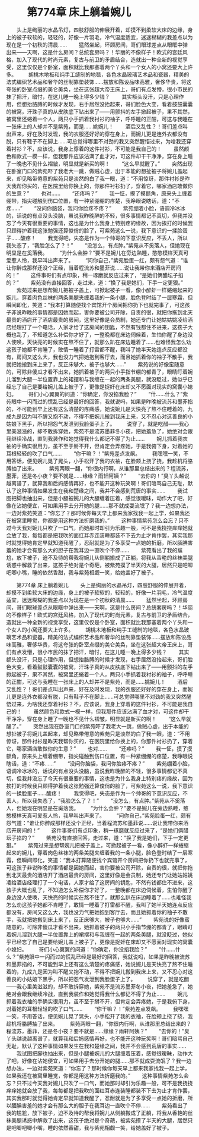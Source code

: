 # 　　第774章 床上躺着婉儿
　　头上是绚丽的水晶吊灯，四肢舒服的伸展开着，却摸不到柔软大床的边缘，身上的被子软软的，轻轻的，好像一片羽毛，冷气温度适宜，迷迷糊糊的我差点以为现在是一个初秋的清晨……
　　猛然坐起，环顾房间，哥们眼球差点从眼眶中弹出来——天啊，这是什么房间？总统套房吗？！华丽的不像样子！欧式的宫廷风格，加入了现代的时尚元素，复古与前卫的矛盾结合，造就出一种全新的视觉享受，这里仅仅是个卧室，面积就比我那塞着两个丫头和一个女人的小窝还要大上许多。
　　胡桃木地板和纯手工缝制的地毯，各色水晶玻璃艺术品和瓷器，精美的法式编织艺术品和奢华的丝制靠垫装饰……摆放和陈设品味高雅，奢侈华贵，将这夸张的卧室点缀的美仑美奂，坐在这张超大帝王床上，哥们有点发懵，很小市民的抹了把汗，暗忖，在这儿睡一晚上得多少钱？
　　其实额头没汗，只是心理作用，但想抬胳膊的时候才发现，右手居然没抬起来，哥们脸色大变，看着鼓鼓囊囊的被窝，汗珠子真的从皮肤底下钻出来了——用颤抖的左手掀起被子，果不其然，被窝里还蜷着一个人，两只小手抓着我衬衫的袖子，呼呼睡的正酣，可这与我睡在一张床上的人却并不是紫苑，而是……姚婉儿！
　　酒后又乱性？！哥们差点叫出声来，好在及时发现，我的衣服还好好的穿在身上，而婉儿更是连外衣都没有脱，只有鞋子不在脚上……可总觉得哪里不对劲的我又突然醒悟过来，为啥我还穿着衬衫？不，应该说，我身上穿着的这件衬衫，不可能是我自己的！
　　虽然颜色和款式一模一样，但我那件应该沾满了血才对，可这件却干干净净，穿在身上睡了一晚也不见什么褶皱，明显就是新买的啊！
　　“这么早就醒了。”
　　突然出现在卧室门口的紫苑吓了我老大一跳，做贼心虚，出于本能的想扯被子将婉儿盖起来，却见略带倦意的紫苑只是淡然的白了我一眼，道：“不用惊讶，那件衬衫是昨天我帮你买的，在医院里给你换上的，你那件衬衫扔了，穿着它，哪家酒店敢做你的生意？”
　　也对……
　　“还疼吗？”
　　我一怔，摸了摸额角，原来头上缠着绷带，指尖碰触到伤口位置，有一种紧绷绷的疼楚，我睁眼说瞎话，道：“不疼……”
　　“没问你脑袋，我问你脸疼不疼？”
　　紫苑绷着小脸，语调冷冰冰的，话说的有点没头没脑，虽说我昨晚醉的不轻，很多事情都记不真切，但我并没忘了今天有很重要的事情，这也是为什么我身上特别疼的缘故，因为挨打的时候我只顾得护着我这张勉强还算俊俏的脸了，可紫苑这么一说，我下意识的一揉脸蛋子……酸疼！
　　我觉得吧，失态是作为一个帅哥的下意识反应，不丢人，所以我失态了，“我脸怎么了？！”
　　“没怎么，有点肿。”紫苑从不奚落人，但她现在明显是在奚落我。
　　“为什么会肿？”要不是婉儿在旁边熟睡，憨憨模样天真可爱惹人怜，我早叫出声来了。
　　“问你自己，”紫苑脸蛋一红，颇有怨气道：“谁让你醉成那样还没个正经，当着程流苏和墨菲说……说让我带你来酒店开房间的！”
　　这件事哥们有点印象，稍一琢磨就反应过来了，“是她们俩醋坛子掐的？”
　　紫苑没有直接回答，走过来，道：“换了我是她们，下手一定更狠。”
　　紫苑过来是想帮婉儿把被子盖上，可掀起被子一看，像小醉虾一样蜷缩起来的婉儿，穿着肉色丝袜的两条美腿夹缠着我的一条小腿，脸色登时结了一层寒霜，但瞬间即化，笑道：“我本打算随便找个宾馆开个房间把你扔下也就完事了，可这孩子非说昨晚的事情都是因她而起，害你要被公司开除，自责的很，就把你拖到北天最贵的酒店开了酒店最贵的房间，这里好像是会员制，她还专门让她姑姑姚凌给酒店经理打了一个电话，人家才给了这房间的钥匙，不然有钱都住不进来，这孩子大概也乱了，不知道怎么补偿你才好了，一整晚都在床边伺候着，生怕你醒了身边没人使唤，天快亮的时候实在熬不住了，就那么趴在床边睡着了……也难怪我怎么劝这孩子她都不肯睡了，敢情一睡着了打雷都不醒，我叫了她半天她连点反应都没有，房间又这么大，我也没力气把她抱到客厅去，而且她抓着你的袖子不散手，我就把她搬到床上来了，反正床够大，被子也够大……”
　　紫苑说的好像蛮随意的，可除非傻瓜才看不出来，她抓着被子的两只小手指节绷的都青了，眼睛盯着婉儿溜到大腿一半位置靠上的裙摆和与我缠在一起的两条美腿，就没眨过，她似乎已经忘了自己是要给婉儿盖上被子了，更像是捉奸在床却又不愿面对现实的窝囊小媳妇。
　　哥们小心翼翼的问道：“你确定，你没掐我脸？”
　　“什……什么？”紫苑眼中一闪而过的慌乱已经是最好的回答，我就说吗，如果是昨晚被流苏和墨菲掐的，不可能到早上还有这么清楚的疼痛感，她说婉儿是天快亮了熬不住睡着的，九成九是因为叫不醒又抱不动，不得不把婉儿搬到我床上来，又不忍心对这善良的小姑娘下黑手，所以把怨气发泄到我脸蛋子上了。
　　说穿了，就是吃醋——我心里美滋滋的，却不敢拆穿她，紫苑不是流苏墨菲冬小夜，把她羞急了，她绝对会跟我继续冷战，直到我装作和她觉得我什么都记不得了为止……
　　婉儿抓着我衣袖的手确实很用力，虽不至于掰不开，但肯定会弄疼她，于是我俯下身，对着她的耳根轻轻的吹了口气……
　　“你干嘛？！”紫苑差点发飙。
　　我嘿嘿一笑，不用答话，便见婉儿晃了晃头，小手松开了我的衣袖，在脸颊上挠了挠，我趁机将胳膊抽了出来。
　　紫苑两眼一翻，“你很内行啊，从谁那里总结出来的？程流苏，墨菲，还是冬小夜？要不就是……缘缘？雨轩阿姨？”
　　“去你的！”臭丫头越说越离谱了，就算我和后妈感情再好，也不能开这种玩笑啊！哥们暗骂自己无耻，默认了这种事情如果发生在我和楚缘之间，我并不会感到荒唐的事实……
　　我试图把脚也抽出来，但是小腿被婉儿的大腿缠着压着，感觉很暧昧，动作大了吧，好像在沾她便宜，可如果用手去分开她的腿……那不就成耍流氓了？我一边想办法，一边对紫苑笑道：“你忘了？那时候你每天早上都来我家找我一起上学，如果我还在被窝里睡觉，你都是用这种方法折磨我的。”
　　这种事情紫苑怎么会忘？只不过今天我对婉儿只吹了一口气，而她那时却引为乐趣一般，可不是我挠挠痒痒她就会放了我，每每都是把我吹的面红耳赤连装睡都装不下去为止才肯作罢，其实我那时就觉得她肯定早就知道我醒了，忍耐就是为了多享受一点她的折磨，所以腼腆害羞的她才会有那么大的胆子在我耳边一直吹个不停……
　　紫苑看出了我的尴尬，放下被子，迫不及待的帮我将婉儿从侧躺搬成了正躺，将我从香艳的丝袜美腿诱惑中解救了出来，这孩子绝对是个奇葩，被紫苑摸了半天的大腿，居然只是吧唧吧唧小嘴，睡的依然香甜，我与紫苑相觑一笑，给她盖好了被子。

　　第774章 床上躺着婉儿
　　头上是绚丽的水晶吊灯，四肢舒服的伸展开着，却摸不到柔软大床的边缘，身上的被子软软的，轻轻的，好像一片羽毛，冷气温度适宜，迷迷糊糊的我差点以为现在是一个初秋的清晨……
　　猛然坐起，环顾房间，哥们眼球差点从眼眶中弹出来——天啊，这是什么房间？总统套房吗？！华丽的不像样子！欧式的宫廷风格，加入了现代的时尚元素，复古与前卫的矛盾结合，造就出一种全新的视觉享受，这里仅仅是个卧室，面积就比我那塞着两个丫头和一个女人的小窝还要大上许多。
　　胡桃木地板和纯手工缝制的地毯，各色水晶玻璃艺术品和瓷器，精美的法式编织艺术品和奢华的丝制靠垫装饰……摆放和陈设品味高雅，奢侈华贵，将这夸张的卧室点缀的美仑美奂，坐在这张超大帝王床上，哥们有点发懵，很小市民的抹了把汗，暗忖，在这儿睡一晚上得多少钱？
　　其实额头没汗，只是心理作用，但想抬胳膊的时候才发现，右手居然没抬起来，哥们脸色大变，看着鼓鼓囊囊的被窝，汗珠子真的从皮肤底下钻出来了——用颤抖的左手掀起被子，果不其然，被窝里还蜷着一个人，两只小手抓着我衬衫的袖子，呼呼睡的正酣，可这与我睡在一张床上的人却并不是紫苑，而是……姚婉儿！
　　酒后又乱性？！哥们差点叫出声来，好在及时发现，我的衣服还好好的穿在身上，而婉儿更是连外衣都没有脱，只有鞋子不在脚上……可总觉得哪里不对劲的我又突然醒悟过来，为啥我还穿着衬衫？不，应该说，我身上穿着的这件衬衫，不可能是我自己的！
　　虽然颜色和款式一模一样，但我那件应该沾满了血才对，可这件却干干净净，穿在身上睡了一晚也不见什么褶皱，明显就是新买的啊！
　　“这么早就醒了。”
　　突然出现在卧室门口的紫苑吓了我老大一跳，做贼心虚，出于本能的想扯被子将婉儿盖起来，却见略带倦意的紫苑只是淡然的白了我一眼，道：“不用惊讶，那件衬衫是昨天我帮你买的，在医院里给你换上的，你那件衬衫扔了，穿着它，哪家酒店敢做你的生意？”
　　也对……
　　“还疼吗？”
　　我一怔，摸了摸额角，原来头上缠着绷带，指尖碰触到伤口位置，有一种紧绷绷的疼楚，我睁眼说瞎话，道：“不疼……”
　　“没问你脑袋，我问你脸疼不疼？”
　　紫苑绷着小脸，语调冷冰冰的，话说的有点没头没脑，虽说我昨晚醉的不轻，很多事情都记不真切，但我并没忘了今天有很重要的事情，这也是为什么我身上特别疼的缘故，因为挨打的时候我只顾得护着我这张勉强还算俊俏的脸了，可紫苑这么一说，我下意识的一揉脸蛋子……酸疼！
　　我觉得吧，失态是作为一个帅哥的下意识反应，不丢人，所以我失态了，“我脸怎么了？！”
　　“没怎么，有点肿。”紫苑从不奚落人，但她现在明显是在奚落我。
　　“为什么会肿？”要不是婉儿在旁边熟睡，憨憨模样天真可爱惹人怜，我早叫出声来了。
　　“问你自己，”紫苑脸蛋一红，颇有怨气道：“谁让你醉成那样还没个正经，当着程流苏和墨菲说……说让我带你来酒店开房间的！”
　　这件事哥们有点印象，稍一琢磨就反应过来了，“是她们俩醋坛子掐的？”
　　紫苑没有直接回答，走过来，道：“换了我是她们，下手一定更狠。”
　　紫苑过来是想帮婉儿把被子盖上，可掀起被子一看，像小醉虾一样蜷缩起来的婉儿，穿着肉色丝袜的两条美腿夹缠着我的一条小腿，脸色登时结了一层寒霜，但瞬间即化，笑道：“我本打算随便找个宾馆开个房间把你扔下也就完事了，可这孩子非说昨晚的事情都是因她而起，害你要被公司开除，自责的很，就把你拖到北天最贵的酒店开了酒店最贵的房间，这里好像是会员制，她还专门让她姑姑姚凌给酒店经理打了一个电话，人家才给了这房间的钥匙，不然有钱都住不进来，这孩子大概也乱了，不知道怎么补偿你才好了，一整晚都在床边伺候着，生怕你醒了身边没人使唤，天快亮的时候实在熬不住了，就那么趴在床边睡着了……也难怪我怎么劝这孩子她都不肯睡了，敢情一睡着了打雷都不醒，我叫了她半天她连点反应都没有，房间又这么大，我也没力气把她抱到客厅去，而且她抓着你的袖子不散手，我就把她搬到床上来了，反正床够大，被子也够大……”
　　紫苑说的好像蛮随意的，可除非傻瓜才看不出来，她抓着被子的两只小手指节绷的都青了，眼睛盯着婉儿溜到大腿一半位置靠上的裙摆和与我缠在一起的两条美腿，就没眨过，她似乎已经忘了自己是要给婉儿盖上被子了，更像是捉奸在床却又不愿面对现实的窝囊小媳妇。
　　哥们小心翼翼的问道：“你确定，你没掐我脸？”
　　“什……什么？”紫苑眼中一闪而过的慌乱已经是最好的回答，我就说吗，如果是昨晚被流苏和墨菲掐的，不可能到早上还有这么清楚的疼痛感，她说婉儿是天快亮了熬不住睡着的，九成九是因为叫不醒又抱不动，不得不把婉儿搬到我床上来，又不忍心对这善良的小姑娘下黑手，所以把怨气发泄到我脸蛋子上了。
　　说穿了，就是吃醋——我心里美滋滋的，却不敢拆穿她，紫苑不是流苏墨菲冬小夜，把她羞急了，她绝对会跟我继续冷战，直到我装作和她觉得我什么都记不得了为止……
　　婉儿抓着我衣袖的手确实很用力，虽不至于掰不开，但肯定会弄疼她，于是我俯下身，对着她的耳根轻轻的吹了口气……
　　“你干嘛？！”紫苑差点发飙。
　　我嘿嘿一笑，不用答话，便见婉儿晃了晃头，小手松开了我的衣袖，在脸颊上挠了挠，我趁机将胳膊抽了出来。
　　紫苑两眼一翻，“你很内行啊，从谁那里总结出来的？程流苏，墨菲，还是冬小夜？要不就是……缘缘？雨轩阿姨？”
　　“去你的！”臭丫头越说越离谱了，就算我和后妈感情再好，也不能开这种玩笑啊！哥们暗骂自己无耻，默认了这种事情如果发生在我和楚缘之间，我并不会感到荒唐的事实……
　　我试图把脚也抽出来，但是小腿被婉儿的大腿缠着压着，感觉很暧昧，动作大了吧，好像在沾她便宜，可如果用手去分开她的腿……那不就成耍流氓了？我一边想办法，一边对紫苑笑道：“你忘了？那时候你每天早上都来我家找我一起上学，如果我还在被窝里睡觉，你都是用这种方法折磨我的。”
　　这种事情紫苑怎么会忘？只不过今天我对婉儿只吹了一口气，而她那时却引为乐趣一般，可不是我挠挠痒痒她就会放了我，每每都是把我吹的面红耳赤连装睡都装不下去为止才肯作罢，其实我那时就觉得她肯定早就知道我醒了，忍耐就是为了多享受一点她的折磨，所以腼腆害羞的她才会有那么大的胆子在我耳边一直吹个不停……
　　紫苑看出了我的尴尬，放下被子，迫不及待的帮我将婉儿从侧躺搬成了正躺，将我从香艳的丝袜美腿诱惑中解救了出来，这孩子绝对是个奇葩，被紫苑摸了半天的大腿，居然只是吧唧吧唧小嘴，睡的依然香甜，我与紫苑相觑一笑，给她盖好了被子。
